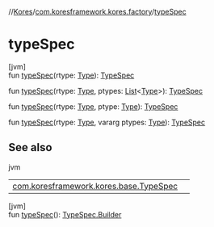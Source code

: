 //[Kores](../../index.md)/[com.koresframework.kores.factory](index.md)/[typeSpec](type-spec.md)

# typeSpec

[jvm]\
fun [typeSpec](type-spec.md)(rtype: [Type](https://docs.oracle.com/javase/8/docs/api/java/lang/reflect/Type.html)): [TypeSpec](../com.koresframework.kores.base/-type-spec/index.md)

fun [typeSpec](type-spec.md)(rtype: [Type](https://docs.oracle.com/javase/8/docs/api/java/lang/reflect/Type.html), ptypes: [List](https://kotlinlang.org/api/latest/jvm/stdlib/kotlin.collections/-list/index.html)<[Type](https://docs.oracle.com/javase/8/docs/api/java/lang/reflect/Type.html)>): [TypeSpec](../com.koresframework.kores.base/-type-spec/index.md)

fun [typeSpec](type-spec.md)(rtype: [Type](https://docs.oracle.com/javase/8/docs/api/java/lang/reflect/Type.html), ptype: [Type](https://docs.oracle.com/javase/8/docs/api/java/lang/reflect/Type.html)): [TypeSpec](../com.koresframework.kores.base/-type-spec/index.md)

fun [typeSpec](type-spec.md)(rtype: [Type](https://docs.oracle.com/javase/8/docs/api/java/lang/reflect/Type.html), vararg ptypes: [Type](https://docs.oracle.com/javase/8/docs/api/java/lang/reflect/Type.html)): [TypeSpec](../com.koresframework.kores.base/-type-spec/index.md)

## See also

jvm

| | |
|---|---|
| [com.koresframework.kores.base.TypeSpec](../com.koresframework.kores.base/-type-spec/index.md) |  |

[jvm]\
fun [typeSpec](type-spec.md)(): [TypeSpec.Builder](../com.koresframework.kores.base/-type-spec/-builder/index.md)
